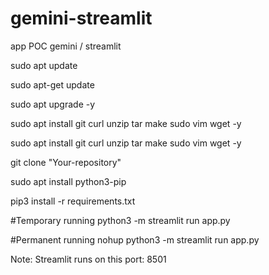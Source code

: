 # gemini-streamlit
app POC gemini / streamlit

sudo apt update

sudo apt-get update

sudo apt upgrade -y

sudo apt install git curl unzip tar make sudo vim wget -y

sudo apt install git curl unzip tar make sudo vim wget -y

git clone "Your-repository"

sudo apt install python3-pip

pip3 install -r requirements.txt

#Temporary running
python3 -m streamlit run app.py

#Permanent running
nohup python3 -m streamlit run app.py

Note: Streamlit runs on this port: 8501
